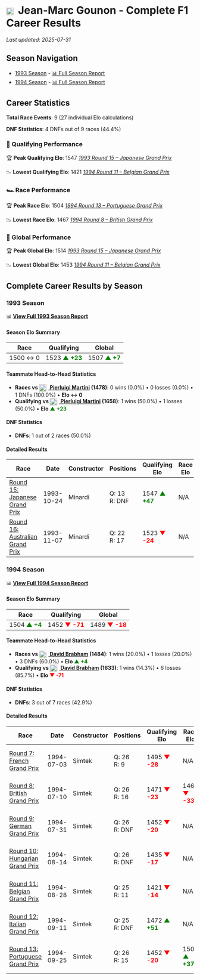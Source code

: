 # <img src="https://upload.wikimedia.org/wikipedia/commons/c/c3/Flag_of_France.svg" alt="France" width="20" height="auto" style="vertical-align: middle; margin-right: 5px;" onerror="this.outerHTML='🇫🇷'; this.style.marginRight='5px';"/> Jean-Marc Gounon - Complete F1 Career Results

*Last updated: 2025-07-31*

## Season Navigation

- [1993 Season](#1993-season) - [📊 Full Season Report](../seasons/1993-season-report)
- [1994 Season](#1994-season) - [📊 Full Season Report](../seasons/1994-season-report)

## Career Statistics

**Total Race Events**: 9 (27 individual Elo calculations)

**DNF Statistics**: 4 DNFs out of 9 races (44.4%)

### 🏁 Qualifying Performance

🏆 **Peak Qualifying Elo**: 1547
   *[1993 Round 15 – Japanese Grand Prix](../seasons/1993-season-report#round-15-japanese-grand-prix)*

📉 **Lowest Qualifying Elo**: 1421
   *[1994 Round 11 – Belgian Grand Prix](../seasons/1994-season-report#round-11-belgian-grand-prix)*

### 🏎️ Race Performance

🏆 **Peak Race Elo**: 1504
   *[1994 Round 13 – Portuguese Grand Prix](../seasons/1994-season-report#round-13-portuguese-grand-prix)*

📉 **Lowest Race Elo**: 1467
   *[1994 Round 8 – British Grand Prix](../seasons/1994-season-report#round-8-british-grand-prix)*

### 🌟 Global Performance

🏆 **Peak Global Elo**: 1514
   *[1993 Round 15 – Japanese Grand Prix](../seasons/1993-season-report#round-15-japanese-grand-prix)*

📉 **Lowest Global Elo**: 1453
   *[1994 Round 11 – Belgian Grand Prix](../seasons/1994-season-report#round-11-belgian-grand-prix)*


## Complete Career Results by Season

### 1993 Season

📊 **[View Full 1993 Season Report](../seasons/1993-season-report)**

#### Season Elo Summary

| Race | Qualifying | Global |
|------|------------|--------|
| 1500 ↔ 0 | 1523 **<span style="color: green;">▲ +23</span>** | 1507 **<span style="color: green;">▲ +7</span>** |

#### Teammate Head-to-Head Statistics

- **Races vs [<img src="https://upload.wikimedia.org/wikipedia/commons/0/03/Flag_of_Italy.svg" alt="Italy" width="20" height="auto" style="vertical-align: middle; margin-right: 5px;" onerror="this.outerHTML='🇮🇹'; this.style.marginRight='5px';"/> Pierluigi Martini](pierluigi-martini) (1478)**: 0 wins (0.0%) • 0 losses (0.0%) • 1 DNFs (100.0%) • **Elo ↔ 0**
- **Qualifying vs [<img src="https://upload.wikimedia.org/wikipedia/commons/0/03/Flag_of_Italy.svg" alt="Italy" width="20" height="auto" style="vertical-align: middle; margin-right: 5px;" onerror="this.outerHTML='🇮🇹'; this.style.marginRight='5px';"/> Pierluigi Martini](pierluigi-martini) (1658)**: 1 wins (50.0%) • 1 losses (50.0%) • **Elo **<span style="color: green;">▲ +23</span>****


#### DNF Statistics

- **DNFs**: 1 out of 2 races (50.0%)

#### Detailed Results

| Race | Date | Constructor | Positions | Qualifying Elo | Race Elo | Global Elo | Teammate |
|------|------|-------------|-----------|----------------|----------|------------|----------|
| [Round 15: Japanese Grand Prix](../seasons/1993-season-report#round-15-japanese-grand-prix) | 1993-10-24 | Minardi | Q: 13<br/>R: DNF | 1547 **<span style="color: green;">▲ +47</span>** | N/A | 1514 **<span style="color: green;">▲ +14</span>** | [<img src="https://upload.wikimedia.org/wikipedia/commons/0/03/Flag_of_Italy.svg" alt="Italy" width="20" height="auto" style="vertical-align: middle; margin-right: 5px;" onerror="this.outerHTML='🇮🇹'; this.style.marginRight='5px';"/> Pierluigi Martini](pierluigi-martini)<br/>Q: 22<br/>R: 10 |
| [Round 16: Australian Grand Prix](../seasons/1993-season-report#round-16-australian-grand-prix) | 1993-11-07 | Minardi | Q: 22<br/>R: 17 | 1523 **<span style="color: red;">▼ -24</span>** | N/A | 1507 **<span style="color: red;">▼ -7</span>** | [<img src="https://upload.wikimedia.org/wikipedia/commons/0/03/Flag_of_Italy.svg" alt="Italy" width="20" height="auto" style="vertical-align: middle; margin-right: 5px;" onerror="this.outerHTML='🇮🇹'; this.style.marginRight='5px';"/> Pierluigi Martini](pierluigi-martini)<br/>Q: 16<br/>R: DNF |

### 1994 Season

📊 **[View Full 1994 Season Report](../seasons/1994-season-report)**

#### Season Elo Summary

| Race | Qualifying | Global |
|------|------------|--------|
| 1504 **<span style="color: green;">▲ +4</span>** | 1452 **<span style="color: red;">▼ -71</span>** | 1489 **<span style="color: red;">▼ -18</span>** |

#### Teammate Head-to-Head Statistics

- **Races vs [<img src="https://upload.wikimedia.org/wikipedia/commons/8/88/Flag_of_Australia_%28converted%29.svg" alt="Australia" width="20" height="auto" style="vertical-align: middle; margin-right: 5px;" onerror="this.outerHTML='🇦🇺'; this.style.marginRight='5px';"/> David Brabham](david-brabham) (1484)**: 1 wins (20.0%) • 1 losses (20.0%) • 3 DNFs (60.0%) • **Elo **<span style="color: green;">▲ +4</span>****
- **Qualifying vs [<img src="https://upload.wikimedia.org/wikipedia/commons/8/88/Flag_of_Australia_%28converted%29.svg" alt="Australia" width="20" height="auto" style="vertical-align: middle; margin-right: 5px;" onerror="this.outerHTML='🇦🇺'; this.style.marginRight='5px';"/> David Brabham](david-brabham) (1633)**: 1 wins (14.3%) • 6 losses (85.7%) • **Elo **<span style="color: red;">▼ -71</span>****


#### DNF Statistics

- **DNFs**: 3 out of 7 races (42.9%)

#### Detailed Results

| Race | Date | Constructor | Positions | Qualifying Elo | Race Elo | Global Elo | Teammate |
|------|------|-------------|-----------|----------------|----------|------------|----------|
| [Round 7: French Grand Prix](../seasons/1994-season-report#round-7-french-grand-prix) | 1994-07-03 | Simtek | Q: 26<br/>R: 9 | 1495 **<span style="color: red;">▼ -28</span>** | N/A | 1499 **<span style="color: red;">▼ -8</span>** | [<img src="https://upload.wikimedia.org/wikipedia/commons/8/88/Flag_of_Australia_%28converted%29.svg" alt="Australia" width="20" height="auto" style="vertical-align: middle; margin-right: 5px;" onerror="this.outerHTML='🇦🇺'; this.style.marginRight='5px';"/> David Brabham](david-brabham)<br/>Q: 24<br/>R: DNF |
| [Round 8: British Grand Prix](../seasons/1994-season-report#round-8-british-grand-prix) | 1994-07-10 | Simtek | Q: 26<br/>R: 16 | 1471 **<span style="color: red;">▼ -23</span>** | 1467 **<span style="color: red;">▼ -33</span>** | 1469 **<span style="color: red;">▼ -30</span>** | [<img src="https://upload.wikimedia.org/wikipedia/commons/8/88/Flag_of_Australia_%28converted%29.svg" alt="Australia" width="20" height="auto" style="vertical-align: middle; margin-right: 5px;" onerror="this.outerHTML='🇦🇺'; this.style.marginRight='5px';"/> David Brabham](david-brabham)<br/>Q: 25<br/>R: 15 |
| [Round 9: German Grand Prix](../seasons/1994-season-report#round-9-german-grand-prix) | 1994-07-31 | Simtek | Q: 26<br/>R: DNF | 1452 **<span style="color: red;">▼ -20</span>** | N/A | 1463 **<span style="color: red;">▼ -6</span>** | [<img src="https://upload.wikimedia.org/wikipedia/commons/8/88/Flag_of_Australia_%28converted%29.svg" alt="Australia" width="20" height="auto" style="vertical-align: middle; margin-right: 5px;" onerror="this.outerHTML='🇦🇺'; this.style.marginRight='5px';"/> David Brabham](david-brabham)<br/>Q: 25<br/>R: DNF |
| [Round 10: Hungarian Grand Prix](../seasons/1994-season-report#round-10-hungarian-grand-prix) | 1994-08-14 | Simtek | Q: 26<br/>R: DNF | 1435 **<span style="color: red;">▼ -17</span>** | N/A | 1458 **<span style="color: red;">▼ -5</span>** | [<img src="https://upload.wikimedia.org/wikipedia/commons/8/88/Flag_of_Australia_%28converted%29.svg" alt="Australia" width="20" height="auto" style="vertical-align: middle; margin-right: 5px;" onerror="this.outerHTML='🇦🇺'; this.style.marginRight='5px';"/> David Brabham](david-brabham)<br/>Q: 23<br/>R: 11 |
| [Round 11: Belgian Grand Prix](../seasons/1994-season-report#round-11-belgian-grand-prix) | 1994-08-28 | Simtek | Q: 25<br/>R: 11 | 1421 **<span style="color: red;">▼ -14</span>** | N/A | 1453 **<span style="color: red;">▼ -4</span>** | [<img src="https://upload.wikimedia.org/wikipedia/commons/8/88/Flag_of_Australia_%28converted%29.svg" alt="Australia" width="20" height="auto" style="vertical-align: middle; margin-right: 5px;" onerror="this.outerHTML='🇦🇺'; this.style.marginRight='5px';"/> David Brabham](david-brabham)<br/>Q: 21<br/>R: DNF |
| [Round 12: Italian Grand Prix](../seasons/1994-season-report#round-12-italian-grand-prix) | 1994-09-11 | Simtek | Q: 25<br/>R: DNF | 1472 **<span style="color: green;">▲ +51</span>** | N/A | 1469 **<span style="color: green;">▲ +15</span>** | [<img src="https://upload.wikimedia.org/wikipedia/commons/8/88/Flag_of_Australia_%28converted%29.svg" alt="Australia" width="20" height="auto" style="vertical-align: middle; margin-right: 5px;" onerror="this.outerHTML='🇦🇺'; this.style.marginRight='5px';"/> David Brabham](david-brabham)<br/>Q: 26<br/>R: DNF |
| [Round 13: Portuguese Grand Prix](../seasons/1994-season-report#round-13-portuguese-grand-prix) | 1994-09-25 | Simtek | Q: 26<br/>R: 15 | 1452 **<span style="color: red;">▼ -20</span>** | 1504 **<span style="color: green;">▲ +37</span>** | 1489 **<span style="color: green;">▲ +20</span>** | [<img src="https://upload.wikimedia.org/wikipedia/commons/8/88/Flag_of_Australia_%28converted%29.svg" alt="Australia" width="20" height="auto" style="vertical-align: middle; margin-right: 5px;" onerror="this.outerHTML='🇦🇺'; this.style.marginRight='5px';"/> David Brabham](david-brabham)<br/>Q: 24<br/>R: 22 |


